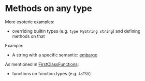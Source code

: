 # Methods on any type

More esoteric examples:

* overriding builtin types (e.g. `type MyString string`) and defining methods on that

Example:

* A string with a specific semantic: [embargo](https://github.com/miku/span/blob/89ccf1016797af91cefe2d2b8865743f646dedf7/licensing/embargo.go#L90)

As mentioned in [FirstClassFunctions](FirstClassFunctions.md):

* functions on function types (e.g. `AsTSV`)